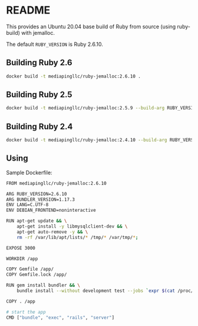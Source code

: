 # README #

This provides an Ubuntu 20.04 base build of Ruby from source (using ruby-build) with jemalloc.

The default `RUBY_VERSION` is Ruby 2.6.10.

## Building Ruby 2.6

```bash
docker build -t mediapingllc/ruby-jemalloc:2.6.10 .
```

## Building Ruby 2.5

```bash
docker build -t mediapingllc/ruby-jemalloc:2.5.9 --build-arg RUBY_VERSION=2.5.9 .
```

## Building Ruby 2.4

```bash
docker build -t mediapingllc/ruby-jemalloc:2.4.10 --build-arg RUBY_VERSION=2.4.10 .
```

## Using

Sample Dockerfile:

```bash
FROM mediapingllc/ruby-jemalloc:2.6.10

ARG RUBY_VERSION=2.6.10
ARG BUNDLER_VERSION=1.17.3
ENV LANG=C.UTF-8
ENV DEBIAN_FRONTEND=noninteractive

RUN apt-get update && \
    apt-get install -y libmysqlclient-dev && \
    apt-get auto-remove -y && \
    rm -rf /var/lib/apt/lists/* /tmp/* /var/tmp/*;

EXPOSE 3000

WORKDIR /app

COPY Gemfile /app/
COPY Gemfile.lock /app/

RUN gem install bundler && \
    bundle install --without development test --jobs `expr $(cat /proc/cpuinfo | grep -c "cpu cores") - 1` --retry 3;

COPY . /app

# start the app
CMD ["bundle", "exec", "rails", "server"]
```
